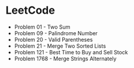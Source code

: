 # LeetCode

- Problem 01   - Two Sum
- Problem 09   - Palindrome Number
- Problem 20   - Valid Parentheses
- Problem 21   - Merge Two Sorted Lists
- Problem 121  - Best Time to Buy and Sell Stock
- Problem 1768 - Merge Strings Alternately

